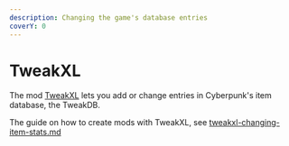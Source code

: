 ```yaml
---
description: Changing the game's database entries
coverY: 0
---
```


# TweakXL

The mod [TweakXL](https://www.nexusmods.com/cyberpunk2077/mods/4197) lets you add or change entries in Cyberpunk's item database, the TweakDB.&#x20;

The guide on how to create mods with TweakXL, see [tweakxl-changing-item-stats.md](../modding-guides/items-equipment/tweakxl-changing-item-stats.md "mention")

